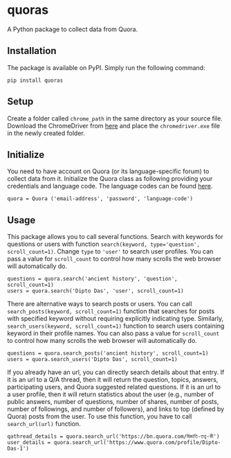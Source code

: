 # quoras

A Python package to collect data from Quora.

## Installation
The package is available on PyPI. Simply run the following command:

```
pip install quoras
```

## Setup
Create a folder called `chrome_path` in the same directory as your source file. Download the ChromeDriver from [here](https://sites.google.com/a/chromium.org/chromedriver/home) and place the `chromedriver.exe` file in the newly created folder.

## Initialize
You need to have account on Quora (or its language-specific forum) to collect data from it. Initialize the Quora class as following providing your credentials and language code. The language codes can be found [here](https://en.wikipedia.org/wiki/List_of_ISO_639-1_codes).

```
quora = Quora ('email-address', 'password', 'language-code')
```

## Usage
This package allows you to call several functions. Search with keywords for questions or users with function `search(keyword, type='question', scroll_count=1)`. Change `type` to `'user'` to search user profiles. You can pass a value for `scroll_count` to control how many scrolls the web browser will automatically do.

```
questions = quora.search('ancient history', 'question', scroll_count=1)
users = quora.search('Dipto Das', 'user', scroll_count=1)
```

There are alternative ways to search posts or users. You can call `search_posts(keyword, scroll_count=1)` function that searches for posts with specified keyword without requiring explicitly indicating type. Similarly, `search_users(keyword, scroll_count=1)` function to search users containing keyword in their profile names. You can also pass a value for `scroll_count` to control how many scrolls the web browser will automatically do.

```
questions = quora.search_posts('ancient history', scroll_count=1)
users = quora.search_users('Dipto Das', scroll_count=1)
```

If you already have an url, you can directly search details about that entry. If it is an url to a Q/A thread, then it will return the question, topics, answers, participating users, and Quora suggested related questions. If it is an url to a user profile, then it will return statistics about the user (e.g., number of public answers, number of questions, number of shares, number of posts, number of followings, and number of followers), and links to top (defined by Quora) posts from the user. To use this function, you have to call `search_url(url)` function.

```
qathread_details = quora.search_url('https://bn.quora.com/দ্বিজাতি-তত্ত্ব-কী')
user_details = quora.search_url('https://www.quora.com/profile/Dipto-Das-1')
```